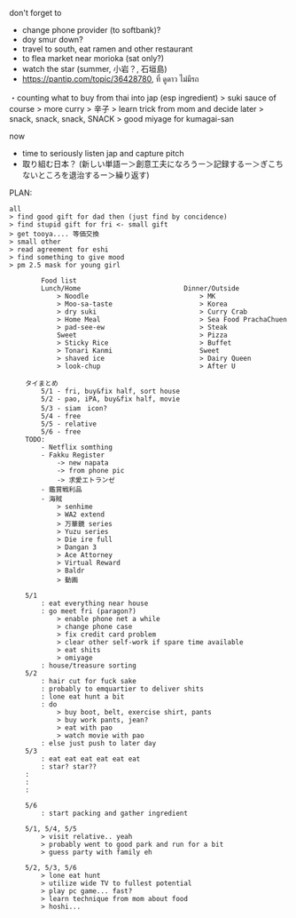 don't forget to 
- change phone provider (to softbank)?
- doy smur down?
- travel to south, eat ramen and other restaurant
- to flea market near morioka (sat only?)
- watch the star (summer, 小岩？, 石垣島)
- https://pantip.com/topic/36428780, ที่ ดูดาว ไม่มีรถ

・counting what to buy from thai into jap (esp ingredient)
	> suki sauce of course
	> more curry
	> 辛子
	> learn trick from mom and decide later
	> snack, snack, snack, SNACK
	> good miyage for kumagai-san

now
- time to seriously listen jap and capture pitch 
- 取り組む日本？ (新しい単語ー＞創意工夫になろうー＞記録するー＞ぎこちないところを退治するー＞繰り返す)

PLAN:

	all
	> find good gift for dad then (just find by concidence)
	> find stupid gift for fri <- small gift
	> get tooya.... 等価交換	
	> small other
	> read agreement for eshi
	> find something to give mood
	> pm 2.5 mask for young girl
	
			Food list
			Lunch/Home							Dinner/Outside
				> Noodle							> MK
				> Moo-sa-taste						> Korea
				> dry suki							> Curry Crab
				> Home Meal							> Sea Food PrachaChuen
				> pad-see-ew						> Steak
				Sweet								> Pizza
				> Sticky Rice						> Buffet
				> Tonari Kanmi						Sweet
				> shaved ice						> Dairy Queen
				> look-chup							> After U

		タイまとめ
			5/1 - fri, buy&fix half, sort house
			5/2 - pao, iPA, buy&fix half, movie
			5/3 - siam　icon?
			5/4 - free
			5/5 - relative
			5/6 - free
		TODO:
			- Netflix somthing
			- Fakku Register
				-> new napata
				-> from phone pic
				-> 求愛エトランゼ 
			- 鑑賞戦利品
			- 海賊
				> senhime
				> WA2 extend
				> 万華鏡 series
				> Yuzu series
				> Die ire full
				> Dangan 3
				> Ace Attorney
				> Virtual Reward
				> Baldr
				> 動画
				
		5/1
			: eat everything near house
			: go meet fri (paragon?)
				> enable phone net a while
				> change phone case
				> fix credit card problem
				> clear other self-work if spare time available
				> eat shits
				> omiyage
			: house/treasure sorting
		5/2
			: hair cut for fuck sake
			: probably to emquartier to deliver shits
			: lone eat hunt a bit
			: do
				> buy boot, belt, exercise shirt, pants
				> buy work pants, jean?
				> eat with pao
				> watch movie with pao
			: else just push to later day
		5/3
			: eat eat eat eat eat eat
			: star? star??
		:
		:
		:

		5/6
			: start packing and gather ingredient
	
		5/1, 5/4, 5/5
			> visit relative.. yeah
			> probably went to good park and run for a bit
			> guess party with family eh
			
		5/2, 5/3, 5/6
			> lone eat hunt
			> utilize wide TV to fullest potential
			> play pc game... fast?
			> learn technique from mom about food
			> hoshi...
	
	

